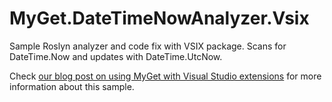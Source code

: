 # MyGet.DateTimeNowAnalyzer.Vsix

Sample Roslyn analyzer and code fix with VSIX package. Scans for DateTime.Now and updates with DateTime.UtcNow.

Check [our blog post on using MyGet with Visual Studio extensions](http://blog.myget.org/post/2015/05/08/Introducing-MyGet-Vsix-support-Visual-Studio-Extensions-and-Roslyn.aspx) for more information about this sample.
